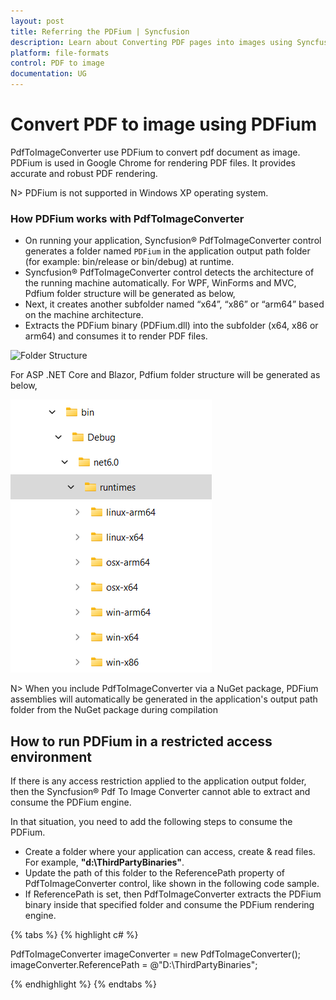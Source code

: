 ```yaml
---
layout: post
title: Referring the PDFium | Syncfusion
description: Learn about Converting PDF pages into images using Syncfusion PdfToImageConverter with the help of PDFium.
platform: file-formats
control: PDF to image
documentation: UG
---
```


# Convert PDF to image using PDFium

PdfToImageConverter use PDFium to convert pdf document as image. PDFium is used in Google Chrome for rendering PDF files. It provides accurate and robust PDF rendering. 

N> PDFium is not supported in Windows XP operating system.

### How PDFium works with PdfToImageConverter

* On running your application, Syncfusion&reg; PdfToImageConverter control generates a folder named `PDFium` in the application output path folder (for example: bin/release or bin/debug) at runtime. 
* Syncfusion&reg; PdfToImageConverter control detects the architecture of the running machine automatically.
For WPF, WinForms and MVC, Pdfium folder structure will be generated as below,
* Next, it creates another subfolder named “x64”, “x86” or “arm64” based on the machine architecture.
* Extracts the PDFium binary (PDFium.dll) into the subfolder (x64, x86 or arm64) and consumes it to render PDF files.

![Folder Structure](PDFium_images/folder-structure.png)

For ASP .NET Core and Blazor, Pdfium folder structure will be generated as below,

![Folder Structure](PDFium_images/folder-structure-cross-platform.png)

N> When you include PdfToImageConverter via a NuGet package, PDFium assemblies will automatically be generated in the application's output path folder from the NuGet package during compilation

## How to run PDFium in a restricted access environment

If there is any access restriction applied to the application output folder, then the Syncfusion&reg; Pdf To Image Converter cannot able to extract and consume the PDFium engine.

In that situation, you need to add the following steps to consume the PDFium.

* Create a folder where your application can access, create & read files. For example, <b>"d:\ThirdPartyBinaries\"</b>.
* Update the path of this folder to the ReferencePath property of PdfToImageConverter control, like shown in the following code sample.
* If ReferencePath is set, then PdfToImageConverter extracts the PDFium binary inside that specified folder and consume the PDFium rendering engine.

{% tabs %}
{% highlight c# %}

PdfToImageConverter imageConverter = new PdfToImageConverter();
imageConverter.ReferencePath = @"D:\ThirdPartyBinaries\";

{% endhighlight %}
{% endtabs %}